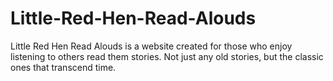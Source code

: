 # Little-Red-Hen-Read-Alouds
Little Red Hen Read Alouds is a website created for those who enjoy listening to others read them stories. Not just any old stories, but the classic ones that transcend time. 
